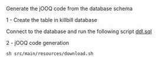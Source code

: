 Generate the jOOQ code from the database schema

1 - Create the table in killbill database

Connect to the database and run the following script [ddl.sql](src/main/resources/ddl.sql)

2 - jOOQ code generation

```console
sh src/main/resources/download.sh
```